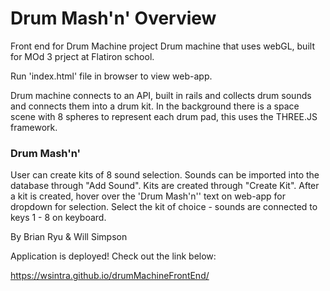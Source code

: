 # Drum Mash'n' Overview
Front end for Drum Machine project
Drum machine that uses webGL, built for MOd 3 prject at Flatiron school.

Run 'index.html' file in browser to view web-app.

Drum machine connects to an API, built in rails and collects drum sounds and connects them into a drum kit.
In the background there is a space scene with 8 spheres to represent each drum pad, this uses the THREE.JS framework.

### Drum Mash'n'
User can create kits of 8 sound selection. Sounds can be imported into the database through "Add Sound". Kits are created through "Create Kit". After a kit is created, hover over the 'Drum Mash'n'' text on web-app for dropdown for selection. Select the kit of choice - sounds are connected to keys 1 - 8 on keyboard. 
           
           
By
Brian Ryu
&
Will Simpson


Application is deployed! Check out the link below:

https://wsintra.github.io/drumMachineFrontEnd/
